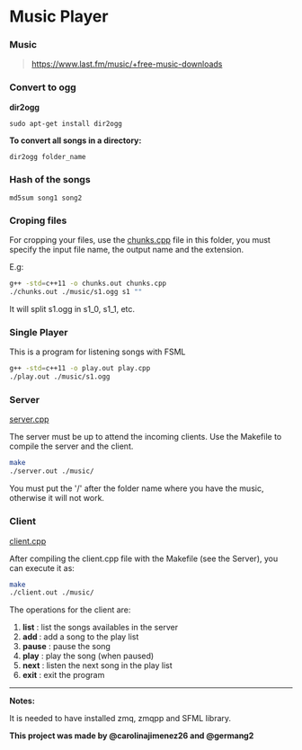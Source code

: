 # Music Player


### Music

> https://www.last.fm/music/+free-music-downloads

### Convert to ogg

**dir2ogg**

```
sudo apt-get install dir2ogg
```

**To convert all songs in a directory:**

```
dir2ogg folder_name
```


### Hash of the songs

```
md5sum song1 song2
```


### Croping files

For cropping your files, use the [chunks.cpp](https://github.com/carolinajimenez26/Arquitectura-Cliente-Servidor/blob/master/player/chunks.cpp) file in this folder, you must specify
the input file name, the output name and the extension.

E.g:

```bash
g++ -std=c++11 -o chunks.out chunks.cpp
./chunks.out ./music/s1.ogg s1 ""
```

It will split s1.ogg in s1_0, s1_1, etc.


### Single Player

This is a program for listening songs with FSML

```bash
g++ -std=c++11 -o play.out play.cpp
./play.out ./music/s1.ogg
```

### Server

[server.cpp](https://github.com/carolinajimenez26/Arquitectura-Cliente-Servidor/blob/master/player/server.cpp)

The server must be up to attend the incoming clients.
Use the Makefile to compile the server and the client.

```bash
make
./server.out ./music/
```

You must put the '/' after the folder name where you have the music, otherwise
it will not work.

### Client

[client.cpp](https://github.com/carolinajimenez26/Arquitectura-Cliente-Servidor/blob/master/player/client.cpp)

After compiling the client.cpp file with the Makefile (see the Server), you can
execute it as:

```bash
make
./client.out ./music/
```

The operations for the client are:

1. __list__ : list the songs availables in the server
2. __add <song Name>__ : add a song to the play list
3. __pause__ : pause the song
4. __play__ : play the song (when paused)
5. __next__ : listen the next song in the play list
6. __exit__ : exit the program

_________________________

**Notes:**

It is needed to have installed zmq, zmqpp and SFML library.

**This project was made by @carolinajimenez26 and @germang2**
